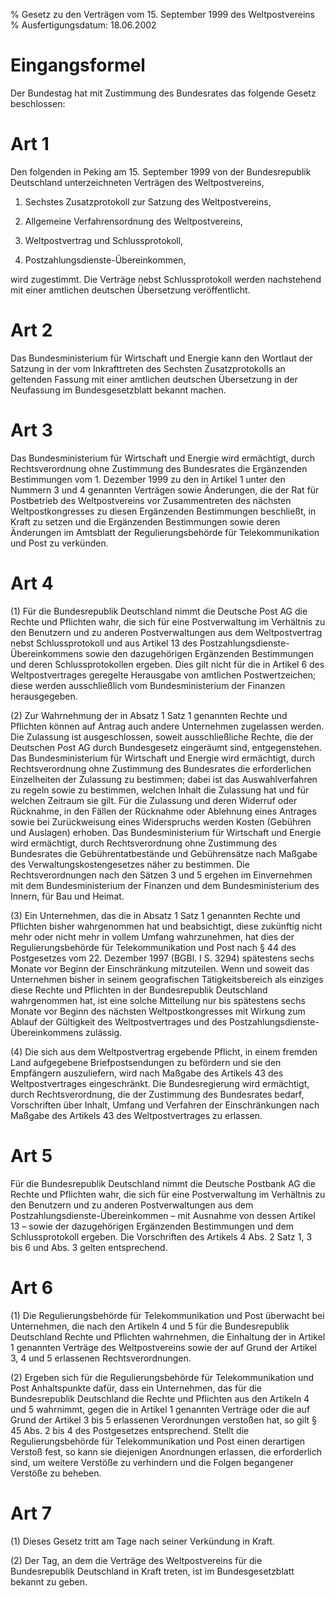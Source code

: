 % Gesetz zu den Verträgen vom 15. September 1999 des Weltpostvereins
% Ausfertigungsdatum: 18.06.2002
 
# Eingangsformel

Der Bundestag hat mit Zustimmung des Bundesrates das folgende Gesetz beschlossen:

# Art 1

Den folgenden in Peking am 15. September 1999 von der Bundesrepublik Deutschland unterzeichneten Verträgen des Weltpostvereins,

1. Sechstes Zusatzprotokoll zur Satzung des Weltpostvereins,

2. Allgemeine Verfahrensordnung des Weltpostvereins,

3. Weltpostvertrag und Schlussprotokoll,

4. Postzahlungsdienste-Übereinkommen,

wird zugestimmt. Die Verträge nebst Schlussprotokoll werden nachstehend mit einer amtlichen deutschen Übersetzung veröffentlicht.

# Art 2

Das Bundesministerium für Wirtschaft und Energie kann den Wortlaut der Satzung in der vom Inkrafttreten des Sechsten Zusatzprotokolls an geltenden Fassung mit einer amtlichen deutschen Übersetzung in der Neufassung im Bundesgesetzblatt bekannt machen.

# Art 3

Das Bundesministerium für Wirtschaft und Energie wird ermächtigt, durch Rechtsverordnung ohne Zustimmung des Bundesrates die Ergänzenden Bestimmungen vom 1. Dezember 1999 zu den in Artikel 1 unter den Nummern 3 und 4 genannten Verträgen sowie Änderungen, die der Rat für Postbetrieb des Weltpostvereins vor Zusammentreten des nächsten Weltpostkongresses zu diesen Ergänzenden Bestimmungen beschließt, in Kraft zu setzen und die Ergänzenden Bestimmungen sowie deren Änderungen im Amtsblatt der Regulierungsbehörde für Telekommunikation und Post zu verkünden.

# Art 4

(1) Für die Bundesrepublik Deutschland nimmt die Deutsche Post AG die Rechte und Pflichten wahr, die sich für eine Postverwaltung im Verhältnis zu den Benutzern und zu anderen Postverwaltungen aus dem Weltpostvertrag nebst Schlussprotokoll und aus Artikel 13 des Postzahlungsdienste-Übereinkommens sowie den dazugehörigen Ergänzenden Bestimmungen und deren Schlussprotokollen ergeben. Dies gilt nicht für die in Artikel 6 des Weltpostvertrages geregelte Herausgabe von amtlichen Postwertzeichen; diese werden ausschließlich vom Bundesministerium der Finanzen herausgegeben.

(2) Zur Wahrnehmung der in Absatz 1 Satz 1 genannten Rechte und Pflichten können auf Antrag auch andere Unternehmen zugelassen werden. Die Zulassung ist ausgeschlossen, soweit ausschließliche Rechte, die der Deutschen Post AG durch Bundesgesetz eingeräumt sind, entgegenstehen. Das Bundesministerium für Wirtschaft und Energie wird ermächtigt, durch Rechtsverordnung ohne Zustimmung des Bundesrates die erforderlichen Einzelheiten der Zulassung zu bestimmen; dabei ist das Auswahlverfahren zu regeln sowie zu bestimmen, welchen Inhalt die Zulassung hat und für welchen Zeitraum sie gilt. Für die Zulassung und deren Widerruf oder Rücknahme, in den Fällen der Rücknahme oder Ablehnung eines Antrages sowie bei Zurückweisung eines Widerspruchs werden Kosten (Gebühren und Auslagen) erhoben. Das Bundesministerium für Wirtschaft und Energie wird ermächtigt, durch Rechtsverordnung ohne Zustimmung des Bundesrates die Gebührentatbestände und Gebührensätze nach Maßgabe des Verwaltungskostengesetzes näher zu bestimmen. Die Rechtsverordnungen nach den Sätzen 3 und 5 ergehen im Einvernehmen mit dem Bundesministerium der Finanzen und dem Bundesministerium des Innern, für Bau und Heimat.

(3) Ein Unternehmen, das die in Absatz 1 Satz 1 genannten Rechte und Pflichten bisher wahrgenommen hat und beabsichtigt, diese zukünftig nicht mehr oder nicht mehr in vollem Umfang wahrzunehmen, hat dies der Regulierungsbehörde für Telekommunikation und Post nach § 44 des Postgesetzes vom 22. Dezember 1997 (BGBl. I S. 3294) spätestens sechs Monate vor Beginn der Einschränkung mitzuteilen. Wenn und soweit das Unternehmen bisher in seinem geografischen Tätigkeitsbereich als einziges diese Rechte und Pflichten in der Bundesrepublik Deutschland wahrgenommen hat, ist eine solche Mitteilung nur bis spätestens sechs Monate vor Beginn des nächsten Weltpostkongresses mit Wirkung zum Ablauf der Gültigkeit des Weltpostvertrages und des Postzahlungsdienste-Übereinkommens zulässig.

(4) Die sich aus dem Weltpostvertrag ergebende Pflicht, in einem fremden Land aufgegebene Briefpostsendungen zu befördern und sie den Empfängern auszuliefern, wird nach Maßgabe des Artikels 43 des Weltpostvertrages eingeschränkt. Die Bundesregierung wird ermächtigt, durch Rechtsverordnung, die der Zustimmung des Bundesrates bedarf, Vorschriften über Inhalt, Umfang und Verfahren der Einschränkungen nach Maßgabe des Artikels 43 des Weltpostvertrages zu erlassen.

# Art 5

Für die Bundesrepublik Deutschland nimmt die Deutsche Postbank AG die Rechte und Pflichten wahr, die sich für eine Postverwaltung im Verhältnis zu den Benutzern und zu anderen Postverwaltungen aus dem Postzahlungsdienste-Übereinkommen – mit Ausnahme von dessen Artikel 13 – sowie der dazugehörigen Ergänzenden Bestimmungen und dem Schlussprotokoll ergeben. Die Vorschriften des Artikels 4 Abs. 2 Satz 1, 3 bis 6 und Abs. 3 gelten entsprechend.

# Art 6

(1) Die Regulierungsbehörde für Telekommunikation und Post überwacht bei Unternehmen, die nach den Artikeln 4 und 5 für die Bundesrepublik Deutschland Rechte und Pflichten wahrnehmen, die Einhaltung der in Artikel 1 genannten Verträge des Weltpostvereins sowie der auf Grund der Artikel 3, 4 und 5 erlassenen Rechtsverordnungen.

(2) Ergeben sich für die Regulierungsbehörde für Telekommunikation und Post Anhaltspunkte dafür, dass ein Unternehmen, das für die Bundesrepublik Deutschland die Rechte und Pflichten aus den Artikeln 4 und 5 wahrnimmt, gegen die in Artikel 1 genannten Verträge oder die auf Grund der Artikel 3 bis 5 erlassenen Verordnungen verstoßen hat, so gilt § 45 Abs. 2 bis 4 des Postgesetzes entsprechend. Stellt die Regulierungsbehörde für Telekommunikation und Post einen derartigen Verstoß fest, so kann sie diejenigen Anordnungen erlassen, die erforderlich sind, um weitere Verstöße zu verhindern und die Folgen begangener Verstöße zu beheben.

# Art 7

(1) Dieses Gesetz tritt am Tage nach seiner Verkündung in Kraft.

(2) Der Tag, an dem die Verträge des Weltpostvereins für die Bundesrepublik Deutschland in Kraft treten, ist im Bundesgesetzblatt bekannt zu geben.
